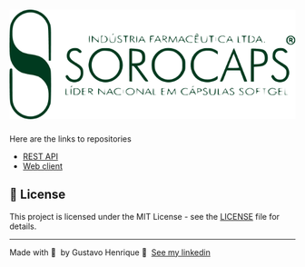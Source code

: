 <h1 align="center">
	<img alt="sorocaps" src=".github/sorocaps.png" />
</h1>

Here are the links to repositories

- [REST API](https://github.com/Guribeiro/sorocaps-api)
- [Web client](https://github.com/Guribeiro/sorocaps-web)

## 📝 License

This project is licensed under the MIT License - see the [LICENSE](LICENSE) file for details.

---

Made with 💜 &nbsp;by Gustavo Henrique 👋 &nbsp;[See my linkedin](https://www.linkedin.com/in/gustavohribeiro/)